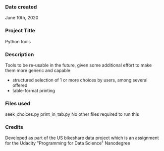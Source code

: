 ### Date created
June 10th, 2020

### Project Title
Python tools

### Description
Tools to be re-usable in the future, given some additional effort to make them
more generic and capable
  * structured selection of 1 or more choices by users, among several offered
  * table-format printing

### Files used
seek_choices.py
print_in_tab.py
No other files required to run this

### Credits
Developed as part of the US bikeshare data project which is an assignment for
the Udacity "Programming for Data Science" Nanodegree
